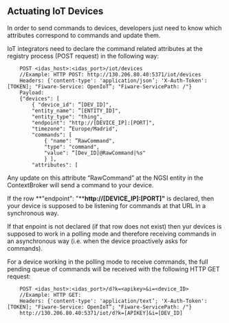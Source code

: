 <hr class="iotagents" style="display:none"/>
<h2>Actuating IoT Devices</h2>

In order to send commands to devices, developers just need to know which
attributes correspond to commands and update them.

IoT integrators need to declare the command related attributes at the registry
process (POST request) in the following way:

```
    POST <idas_host>:<idas_port>/iot/devices
    //Example: HTTP POST: http://130.206.80.40:5371/iot/devices
    Headers: {'content-type': 'application/json’; 'X-Auth-Token': [TOKEN]; "Fiware-Service: OpenIoT”; "Fiware-ServicePath: /"}
    Payload:
    {"devices": [
        { "device_id": ”[DEV_ID]",
        "entity_name": ”[ENTITY_ID]",
        "entity_type": "thing",
        "endpoint": "http://[DEVICE_IP]:[PORT]",
        "timezone": ”Europe/Madrid",
        "commands": [
            { "name": ”RawCommand",
            "type": "command",
            "value": “[Dev_ID]@RawCommand|%s"
            } ],
        "attributes": [
```

Any update on this attribute “RawCommand” at the NGSI entity in the
ContextBroker will send a command to your device.

If the row **"endpoint": "\*\***http://[DEVICE\_IP]:[PORT]"** is declared, then
your device is supposed to be listening for commands at that URL in a
synchronous way.

If that enpoint is not declared (if that row does not exist) then yur devices is
supposed to work in a polling mode and therefore receiving commands in an
asynchronous way (i.e. when the device proactively asks for commands).

For a device working in the polling mode to receive commands, the full pending
queue of commands will be received with the following HTTP GET request:

```
    POST <idas_host>:<idas_port>/d?k=<apikey>&i=<device_ID>
    //Example: HTTP GET:
    Headers: {'content-type': 'application/text’; 'X-Auth-Token': [TOKEN]; "Fiware-Service: OpenIoT”; "Fiware-ServicePath: /"}
    http://130.206.80.40:5371/iot/d?k=[APIKEY]&i=[DEV_ID]
```
